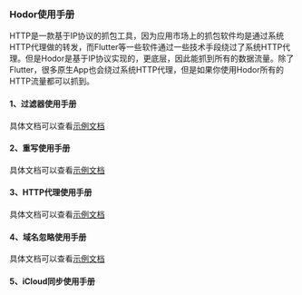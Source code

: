 ### Hodor使用手册

HTTP是一款基于IP协议的抓包工具，因为应用市场上的抓包软件均是通过系统HTTP代理做的转发，而Flutter等一些软件通过一些技术手段绕过了系统HTTP代理。但是Hodor是基于IP协议实现的，更底层，因此能抓到所有的数据流量。除了Flutter，很多原生App也会绕过系统HTTP代理，但是如果你使用Hodor所有的HTTP流量都可以抓到。

#### 1、过滤器使用手册

具体文档可以查看[示例文档](https://ximlu.github.io/hodor/regex_sample_zh.html)

#### 2、重写使用手册

具体文档可以查看[示例文档](https://ximlu.github.io/hodor/json_sample_zh.html)

#### 3、HTTP代理使用手册

具体文档可以查看[示例文档](https://ximlu.github.io/hodor/url_encoded_sample_zh.html)
  
#### 4、域名忽略使用手册

具体文档可以查看[示例文档](https://ximlu.github.io/hodor/url_encoded_sample_zh.html)

#### 5、iCloud同步使用手册


